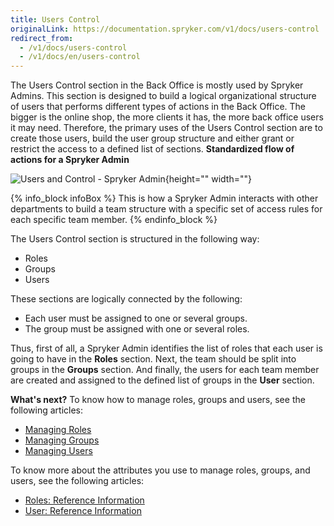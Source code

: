 ```yaml
---
title: Users Control
originalLink: https://documentation.spryker.com/v1/docs/users-control
redirect_from:
  - /v1/docs/users-control
  - /v1/docs/en/users-control
---
```


The Users Control section in the Back Office is mostly used by Spryker Admins.
This section is designed to build a logical organizational structure of users that performs different types of actions in the Back Office.
The bigger is the online shop, the more clients it has, the more back office users it may need. Therefore, the primary uses of the Users Control section are to create those users, build the user group structure and either grant or restrict the access to a defined list of sections. 
 **Standardized flow of actions for a Spryker Admin**
 
![Users and Control - Spryker Admin](https://spryker.s3.eu-central-1.amazonaws.com/docs/User+Guides/Back+Office+User+Guides/Users+Control/users-control-section.png){height="" width=""}

{% info_block infoBox %}
This is how a Spryker Admin interacts with other departments to build a team structure with a specific set of access rules for each specific team member.
{% endinfo_block %}

The Users Control section is structured in the following way:
* Roles 
* Groups
* Users

These sections are logically connected by the following:
* Each user must be assigned to one or several groups.
* The group must be assigned with one or several roles.

Thus, first of all, a Spryker Admin identifies the list of roles that each user is going to have in the **Roles** section. Next, the team should be split into groups in the **Groups** section. And finally, the users for each team member are created and assigned to the defined list of groups in the **User** section.

**What's next?**
To know how to manage roles, groups and users, see the following articles:
* [Managing Roles](/docs/scos/dev/user-guides/201811.0/back-office-user-guide/users-control/roles-groups-and-users/managing-roles)
* [Managing Groups](/docs/scos/dev/user-guides/201811.0/back-office-user-guide/users-control/roles-groups-and-users/managing-groups)
* [Managing Users](/docs/scos/dev/user-guides/201811.0/back-office-user-guide/users-control/roles-groups-and-users/managing-users)

To know more about the attributes you use to manage roles, groups, and users, see the following articles:
* [Roles: Reference Information](/docs/scos/dev/user-guides/201811.0/back-office-user-guide/users-control/roles-groups-and-users/references/roles-reference)
* [User: Reference Information](/docs/scos/dev/user-guides/201811.0/back-office-user-guide/users-control/roles-groups-and-users/references/user-reference-)
